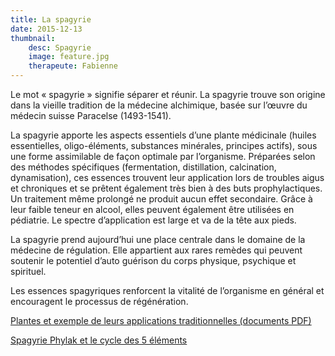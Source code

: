 ```yaml
---
title: La spagyrie
date: 2015-12-13
thumbnail:
    desc: Spagyrie
    image: feature.jpg
    therapeute: Fabienne
---
```


Le mot « spagyrie » signifie séparer et réunir. La spagyrie trouve son origine dans la vieille tradition de la médecine alchimique, basée sur l’œuvre du médecin suisse Paracelse (1493-1541).

La spagyrie apporte les aspects essentiels d’une plante médicinale (huiles essentielles, oligo-éléments, substances minérales, principes actifs), sous une forme assimilable de façon optimale par l’organisme. Préparées selon des méthodes spécifiques (fermentation, distillation, calcination, dynamisation), ces essences trouvent leur application lors de troubles aigus et chroniques et se prêtent également très bien à des buts prophylactiques. Un traitement même prolongé ne produit aucun effet secondaire. Grâce à leur faible teneur en alcool, elles peuvent également être utilisées en pédiatrie. Le spectre d’application est large et va de la tête aux pieds.

La spagyrie prend aujourd’hui une place centrale dans le domaine de la médecine de régulation. Elle appartient aux rares remèdes qui peuvent soutenir le potentiel d’auto guérison du corps physique, psychique et spirituel.

Les essences spagyriques renforcent la vitalité de l’organisme en général et encouragent le processus de régénération.

<a href="./pdf/depliant.pdf" target="_blank">Plantes et exemple de leurs applications traditionnelles (documents PDF)</a>

<a href="./images/cycle5elements.gif" target="_blank">Spagyrie Phylak et le cycle des 5 éléments</a>
